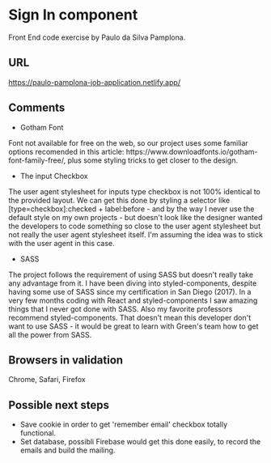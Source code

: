 # Sign In component

Front End code exercise by Paulo da Silva Pamplona.

## URL
https://paulo-pamplona-job-application.netlify.app/

## Comments

- Gotham Font
<p>Font not available for free on the web, so our project uses some familiar options recomended in this article: https://www.downloadfonts.io/gotham-font-family-free/, plus some styling tricks to get closer to the design.</p>

- The input Checkbox
<p>The user agent stylesheet for inputs type checkbox is not 100% identical to the provided layout. We can get this done by styling a selector like [type=checkbox]:checked + label:before - and by the way I never use the default style on my own projects - but doesn't look like the designer wanted the developers to code something so close to the user agent stylesheet but not really the user agent stylesheet itself. I'm assuming the idea was to stick with the user agent in this case.</p>

- SASS
<p>The project follows the requirement of using SASS but doesn't really take any advantage from it. I have been diving into styled-components, despite having some use of SASS since my certification in San Diego (2017). In a very few months coding with React and styled-components I saw amazing things that I never got done with SASS. Also my favorite professors recommend styled-components. That doesn't mean this developer don't want to use SASS - it would be great to learn with Green's team how to get all the power from SASS.</p>

## Browsers in validation
<p>Chrome, Safari, Firefox</p>

## Possible next steps
- Save cookie in order to get 'remember email' checkbox totally functional.
- Set database, possibli Firebase would get this done easily, to record the emails and build the mailing.
